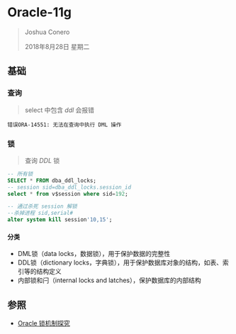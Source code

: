 # Oracle-11g

> Joshua Conero
>
> 2018年8月28日 星期二



## 基础



### 查询

> select 中包含 *ddl* 会报错

``错误ORA-14551: 无法在查询中执行 DML 操作``





### 锁

> 查询 *DDL* 锁

```sql
-- 所有锁
SELECT * FROM dba_ddl_locks;
-- session sid=dba_ddl_locks.session_id
select * from v$session where sid=192;

-- 通过杀死 session 解锁
--杀掉进程 sid,serial#
alter system kill session'10,15';

```



#### 分类

- DML锁（data locks，数据锁），用于保护数据的完整性
- DDL锁（dictionary locks，字典锁），用于保护数据库对象的结构，如表、索引等的结构定义
- 内部锁和闩（internal locks and latches），保护数据库的内部结构





## 参照

- [Oracle 锁机制探究](https://www.cnblogs.com/leohahah/p/7039907.html)

